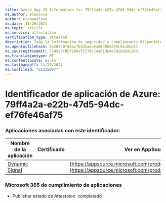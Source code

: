 ```yaml
---
title: Azure App ID Information for 79ff4a2a-e22b-47d5-94dc-ef76fe46af75
ms.author: elmalova
author: elenamalova
ms.date: 11/29/2021
ms.topic: article
ms.service: attestation
certification_type: attested
description: Toda la información de seguridad y cumplimiento disponible para 79ff4a2a-e22b-47d5-94dc-ef76fe46af75.
ms.openlocfilehash: 2e287c0f00acf63d5aea8a98d952649c91a8ecb4
ms.sourcegitcommit: 7395a3f8bf109af577dc24ad1de4e7d18db9c26d
ms.translationtype: MT
ms.contentlocale: es-ES
ms.lasthandoff: 11/29/2021
ms.locfileid: "61215097"
---
```

# <a name="azure-app-id-79ff4a2a-e22b-47d5-94dc-ef76fe46af75"></a>Identificador de aplicación de Azure: 79ff4a2a-e22b-47d5-94dc-ef76fe46af75


### <a name="apps-associated-with-this-id"></a>Aplicaciones asociadas con este identificador:
| **Nombre de la aplicación** | **Certificado** | **Ver en AppSource** |
|--------------|---------------|-----------------------|
| [Dynamic Signal](https://docs.microsoft.com/microsoft-365-app-certification/forward/WA200000102) |  | [https://appsource.microsoft.com/product/office/WA200000102](https://appsource.microsoft.com/product/office/WA200000102) |

### <a name="microsoft-365-app-compliance-status"></a>Microsoft 365 de cumplimiento de aplicaciones
- Publisher estado de Attestaton: completado
